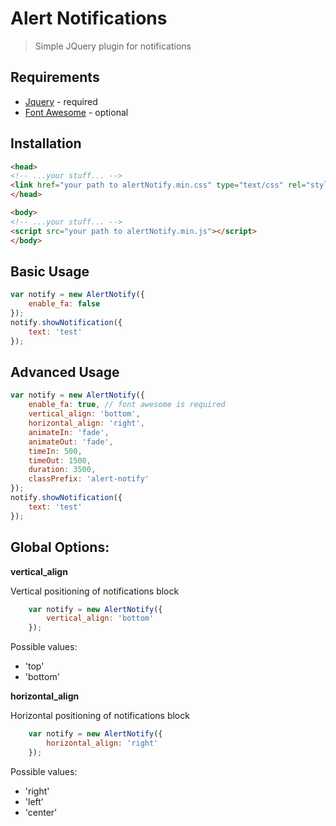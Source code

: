 Alert Notifications
===================
>Simple JQuery plugin for notifications

Requirements
------------
 * [Jquery](https://jquery.com/) - required
 * [Font Awesome](http://fontawesome.io/) - optional

Installation
------------
```html
<head>
<!-- ...your stuff... -->
<link href="your path to alertNotify.min.css" type="text/css" rel="stylesheet"/>
</head>

<body>
<!-- ...your stuff... -->
<script src="your path to alertNotify.min.js"></script>
</body>
```

Basic Usage
-----------
```js
var notify = new AlertNotify({
    enable_fa: false
});
notify.showNotification({
    text: 'test'
});
```

Advanced Usage
--------------
```js
var notify = new AlertNotify({
    enable_fa: true, // font awesome is required
    vertical_align: 'bottom',
    horizontal_align: 'right',
    animateIn: 'fade',
    animateOut: 'fade',
    timeIn: 500,
    timeOut: 1500,
    duration: 3500,
    classPrefix: 'alert-notify'
});
notify.showNotification({
    text: 'test'
});
```

Global Options:
--------------

**vertical_align**

Vertical positioning of notifications block
```js
    var notify = new AlertNotify({
        vertical_align: 'bottom'
    });
```
Possible values:

* 'top'
* 'bottom'

**horizontal_align**

Horizontal positioning of notifications block
```js
    var notify = new AlertNotify({
        horizontal_align: 'right'
    });
```
Possible values:

* 'right'
* 'left'
* 'center'